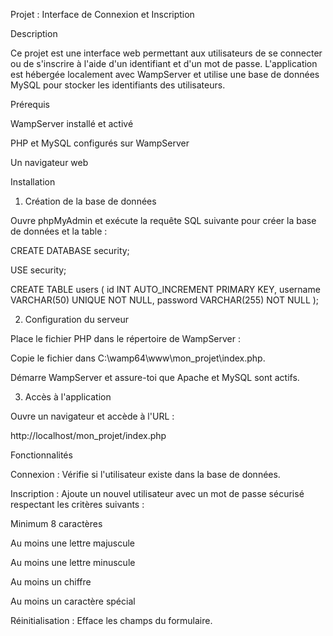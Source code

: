 Projet : Interface de Connexion et Inscription

Description

Ce projet est une interface web permettant aux utilisateurs de se connecter ou de s'inscrire à l'aide d'un identifiant et d'un mot de passe. L'application est hébergée localement avec WampServer et utilise une base de données MySQL pour stocker les identifiants des utilisateurs.

Prérequis

WampServer installé et activé

PHP et MySQL configurés sur WampServer

Un navigateur web

Installation

1. Création de la base de données

Ouvre phpMyAdmin et exécute la requête SQL suivante pour créer la base de données et la table :

CREATE DATABASE security;

USE security;

CREATE TABLE users (
    id INT AUTO_INCREMENT PRIMARY KEY,
    username VARCHAR(50) UNIQUE NOT NULL,
    password VARCHAR(255) NOT NULL
);

2. Configuration du serveur

Place le fichier PHP dans le répertoire de WampServer :

Copie le fichier dans C:\wamp64\www\mon_projet\index.php.

Démarre WampServer et assure-toi que Apache et MySQL sont actifs.

3. Accès à l'application

Ouvre un navigateur et accède à l'URL :

http://localhost/mon_projet/index.php

Fonctionnalités

Connexion : Vérifie si l'utilisateur existe dans la base de données.

Inscription : Ajoute un nouvel utilisateur avec un mot de passe sécurisé respectant les critères suivants :

Minimum 8 caractères

Au moins une lettre majuscule

Au moins une lettre minuscule

Au moins un chiffre

Au moins un caractère spécial

Réinitialisation : Efface les champs du formulaire.



